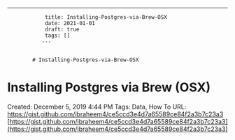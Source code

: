 ---
                title: Installing-Postgres-via-Brew-OSX
                date: 2021-01-01    
                draft: true
                tags: []
               ---


            # Installing-Postgres-via-Brew-OSX

# Installing Postgres via Brew (OSX)
Created: December 5, 2019 4:44 PM
Tags: Data, How To
URL: https://gist.github.com/ibraheem4/ce5ccd3e4d7a65589ce84f2a3b7c23a3
[https://gist.github.com/ibraheem4/ce5ccd3e4d7a65589ce84f2a3b7c23a3](https://gist.github.com/ibraheem4/ce5ccd3e4d7a65589ce84f2a3b7c23a3)